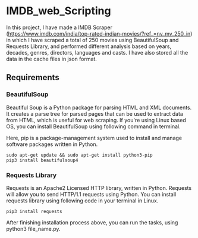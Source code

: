 # IMDB_web_Scripting
 In this project, I have made a IMDB Scraper (https://www.imdb.com/india/top-rated-indian-movies/?ref_=nv_mv_250_in) in which I have scraped a total of 250 movies using BeautifulSoup and Requests Library, and performed different analysis based on years, decades, genres, directors, languages and casts. I have also stored all the data in the cache files in json format.
## Requirements

### BeautifulSoup
Beautiful Soup is a Python package for parsing HTML and XML documents. It creates a parse tree for parsed pages that can be used to extract data from HTML, which is useful for web scraping. If you're using Linux based OS, you can install BeautifulSoup using following command in terminal.

Here, pip is a package-management system used to install and manage software packages written in Python.
```
sudo apt-get update && sudo apt-get install python3-pip
pip3 install beautifulsoup4
```

### Requests Library
Requests is an Apache2 Licensed HTTP library, written in Python. Requests will allow you to send HTTP/1.1 requests using Python. You can install requests library using following code in your terminal in Linux.
```
pip3 install requests
```

After finishing installation process above, you can run the tasks, using python3 file_name.py.
